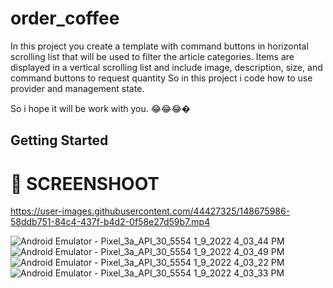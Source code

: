 # order_coffee
In this project you create a template with command buttons in horizontal scrolling list that will be used to filter the article categories. Items are displayed in a vertical scrolling list and include image, description, size, and command buttons to request quantity
So in this project i code how to use provider and management state. 

So i hope it will be work with you. 😂😂😂� 

## Getting Started
# 📸 SCREENSHOOT
https://user-images.githubusercontent.com/44427325/148675986-58ddb751-84c4-437f-b4d2-0f58e27d59b7.mp4

![Android Emulator - Pixel_3a_API_30_5554 1_9_2022 4_03_44 PM](https://user-images.githubusercontent.com/44427325/148676018-43d4fa27-33fe-4bba-ba3c-05788f71ed1e.png)
![Android Emulator - Pixel_3a_API_30_5554 1_9_2022 4_03_49 PM](https://user-images.githubusercontent.com/44427325/148676020-32807201-7734-4a48-94a4-4d3033598323.png)
![Android Emulator - Pixel_3a_API_30_5554 1_9_2022 4_03_22 PM](https://user-images.githubusercontent.com/44427325/148676022-6aa1c917-5007-427a-8533-cc82308d3ca6.png)
![Android Emulator - Pixel_3a_API_30_5554 1_9_2022 4_03_33 PM](https://user-images.githubusercontent.com/44427325/148676024-894f014c-c8dc-4229-af63-0302dc48442a.png)
